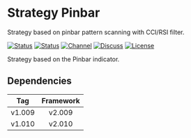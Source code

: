 # Strategy Pinbar

Strategy based on pinbar pattern scanning with CCI/RSI filter.

[![Status][gha-image-check-master]][gha-link-check-master]
[![Status][gha-image-compile-master]][gha-link-compile-master]
[![Channel][tg-channel-image]][tg-channel-link]
[![Discuss][gh-discuss-badge]][gh-discuss-link]
[![License][license-image]][license-link]

Strategy based on the Pinbar indicator.

## Dependencies

| Tag      | Framework |
|:--------:|:---------:|
| v1.009   | v2.009    |
| v1.010   | v2.010    |

<!-- Named links -->

[gh-discuss-badge]: https://img.shields.io/badge/Discussions-Q&A-blue.svg?logo=github
[gh-discuss-link]: https://github.com/EA31337/EA31337-Strategies/discussions

[gha-link-check-master]: https://github.com/EA31337/Strategy-Pinbar/actions?query=workflow:Check+branch%3Amaster
[gha-image-check-master]: https://github.com/EA31337/Strategy-Pinbar/workflows/Check/badge.svg?branch=master
[gha-link-compile-master]: https://github.com/EA31337/Strategy-Pinbar/actions?query=workflow:Compile+branch%3Amaster
[gha-image-compile-master]: https://github.com/EA31337/Strategy-Pinbar/workflows/Compile/badge.svg?branch=master

[tg-channel-image]: https://img.shields.io/badge/Telegram-join-0088CC.svg?logo=telegram
[tg-channel-link]: https://t.me/EA31337

[license-image]: https://img.shields.io/github/license/EA31337/EA31337-Strategies.svg
[license-link]: https://tldrlegal.com/license/gnu-general-public-license-v3-(gpl-3)
